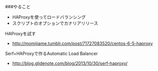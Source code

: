 ###やること
* HAProxyを使ってロードバランシング
* スクリプトのオプションでカナリアリリース

HAProxyを試す
* http://momijiame.tumblr.com/post/71727083520/centos-6-5-haproxy

Serf+HAProxyで作るAutomatic Load Balancer
* http://blog.glidenote.com/blog/2013/10/30/serf-haproxy/

